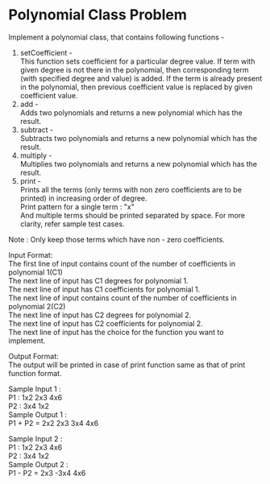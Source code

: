 # Polynomial Class Problem




Implement a polynomial class, that contains following functions -              
1. setCoefficient -           
This function sets coefficient for a particular degree value. If term with given degree is not there in the polynomial, then corresponding term (with specified degree and value) is added. If the term is already present in the polynomial, then previous coefficient value is replaced by given coefficient value.               
2. add -          
Adds two polynomials and returns a new polynomial which has the result.            
3. subtract -           
Subtracts two polynomials and returns a new polynomial which has the result.         
4. multiply -         
Multiplies two polynomials and returns a new polynomial which has the result.          
5. print -         
Prints all the terms (only terms with non zero coefficients are to be printed) in increasing order of degree.       
Print pattern for a single term : "x"       
And multiple terms should be printed separated by space. For more clarity, refer sample test cases.

Note : Only keep those terms which have non - zero coefficients.      

Input Format:     
The first line of input contains count of the number of coefficients in polynomial 1(C1)       
The next line of input has C1 degrees for polynomial 1.      
The next line of input has C1 coefficients for polynomial 1.            
The next line of input contains count of the number of coefficients in polynomial 2(C2)      
The next line of input has C2 degrees for polynomial 2.       
The next line of input has C2 coefficients for polynomial 2.          
The next line of input has the choice for the function you want to implement.          

Output Format:       
The output will be printed in case of print function same as that of print function format.        

Sample Input 1 :        
P1 : 1x2 2x3 4x6       
P2 : 3x4 1x2        
Sample Output 1 :       
P1 + P2 = 2x2 2x3 3x4 4x6        

Sample Input 2 :      
P1 : 1x2 2x3 4x6       
P2 : 3x4 1x2       
Sample Output 2 :       
P1 - P2 = 2x3 -3x4 4x6       

